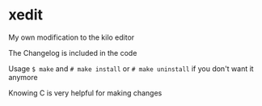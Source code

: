 # xedit
My own modification to the kilo editor

The Changelog is included in the code

Usage `$ make` and `# make install` or `# make uninstall` if you don't want it anymore

Knowing C is very helpful for making changes
